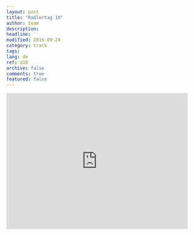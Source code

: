 ```yaml
---
layout: post
title: "Radlertag 10"
author: team
description: 
headline: 
modified: 2016-09-24
category: track
tags: 
lang: de
ref: d10
archive: false
comments: true
featured: false
---
```


<iframe width="480" height="360" src="http://track-kit.net/maps_s3/?v=embed&track=229806.gpx" frameborder="0" allowfullscreen></iframe>